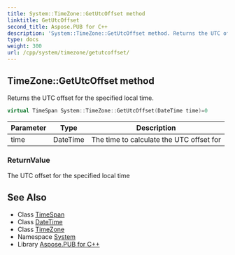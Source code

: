 ```yaml
---
title: System::TimeZone::GetUtcOffset method
linktitle: GetUtcOffset
second_title: Aspose.PUB for C++
description: 'System::TimeZone::GetUtcOffset method. Returns the UTC offset for the specified local time in C++.'
type: docs
weight: 300
url: /cpp/system/timezone/getutcoffset/
---
```

## TimeZone::GetUtcOffset method


Returns the UTC offset for the specified local time.

```cpp
virtual TimeSpan System::TimeZone::GetUtcOffset(DateTime time)=0
```


| Parameter | Type | Description |
| --- | --- | --- |
| time | DateTime | The time to calculate the UTC offset for |

### ReturnValue

The UTC offset for the specified local time

## See Also

* Class [TimeSpan](../../timespan/)
* Class [DateTime](../../datetime/)
* Class [TimeZone](../)
* Namespace [System](../../)
* Library [Aspose.PUB for C++](../../../)
